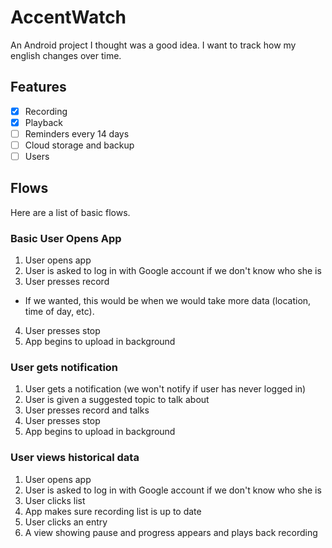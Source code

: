 # AccentWatch

An Android project I thought was a good idea. I want to track how my english changes over time.

## Features

 * [x] Recording
 * [x] Playback
 * [ ] Reminders every 14 days
 * [ ] Cloud storage and backup
 * [ ] Users

## Flows

Here are a list of basic flows.

### Basic User Opens App

 1. User opens app
 2. User is asked to log in with Google account if we don't know who she is
 3. User presses record
   * If we wanted, this would be when we would take more data (location, time of day, etc). 
 4. User presses stop
 5. App begins to upload in background

### User gets notification

 1. User gets a notification (we won't notify if user has never logged in)
 2. User is given a suggested topic to talk about
 3. User presses record and talks
 4. User presses stop
 5. App begins to upload in background

### User views historical data 

 1. User opens app
 2. User is asked to log in with Google account if we don't know who she is
 3. User clicks list
 4. App makes sure recording list is up to date
 5. User clicks an entry
 6. A view showing pause and progress appears and plays back recording
 
